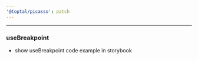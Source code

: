 ```yaml
---
'@toptal/picasso': patch
---
```


---

### useBreakpoint

- show useBreakpoint code example in storybook
